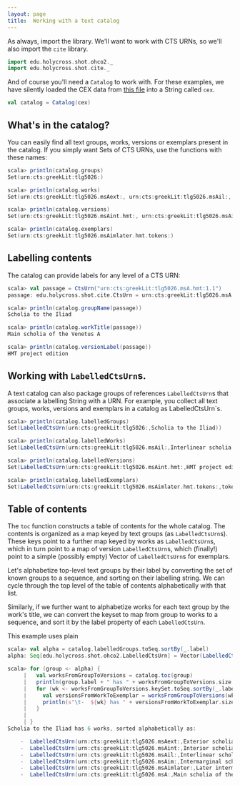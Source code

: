 ```yaml
---
layout: page
title:  Working with a text catalog
---
```



As always, import the library.  We'll want to work with CTS URNs, so we'll also  import the `cite` library.

```scala
import edu.holycross.shot.ohco2._
import edu.holycross.shot.cite._
```






And of course you'll need a `Catalog` to work with.  For these examples, we have silently loaded the CEX data from [this file](../sample-cex-catalog.txt) into a String called `cex`.

```scala
val catalog = Catalog(cex)
```


## What's in the catalog?

You can easily find all text groups, works, versions or exemplars present in the catalog.  If you simply want Sets of CTS URNs, use the functions with these names:

```scala
scala> println(catalog.groups)
Set(urn:cts:greekLit:tlg5026:)

scala> println(catalog.works)
Set(urn:cts:greekLit:tlg5026.msAext:, urn:cts:greekLit:tlg5026.msAil:, urn:cts:greekLit:tlg5026.msAim:, urn:cts:greekLit:tlg5026.msAimlater:, urn:cts:greekLit:tlg5026.msA:, urn:cts:greekLit:tlg5026.msAint:)

scala> println(catalog.versions)
Set(urn:cts:greekLit:tlg5026.msAint.hmt:, urn:cts:greekLit:tlg5026.msAim.hmt:, urn:cts:greekLit:tlg5026.msA.hmt:, urn:cts:greekLit:tlg5026.msAext.hmt:, urn:cts:greekLit:tlg5026.msAimlater.hmt:, urn:cts:greekLit:tlg5026.msAil.hmt:)

scala> println(catalog.exemplars)
Set(urn:cts:greekLit:tlg5026.msAimlater.hmt.tokens:)
```

## Labelling contents

The catalog can provide labels for any level of a CTS URN:

```scala
scala> val passage = CtsUrn("urn:cts:greekLit:tlg5026.msA.hmt:1.1")
passage: edu.holycross.shot.cite.CtsUrn = urn:cts:greekLit:tlg5026.msA.hmt:1.1

scala> println(catalog.groupName(passage))
Scholia to the Iliad

scala> println(catalog.workTitle(passage))
Main scholia of the Venetus A

scala> println(catalog.versionLabel(passage))
HMT project edition
```


## Working with `LabelledCtsUrn`s.

A text catalog can also package groups of references `LabelledCtsUrn`s that associate a labelling String with a URN.  For example, you collect all text groups, works, versions and exemplars in a catalog as LabelledCtsUrn`s.

```scala
scala> println(catalog.labelledGroups)
Set(LabelledCtsUrn(urn:cts:greekLit:tlg5026:,Scholia to the Iliad))

scala> println(catalog.labelledWorks)
Set(LabelledCtsUrn(urn:cts:greekLit:tlg5026.msAil:,Interlinear scholia of the Venetus A), LabelledCtsUrn(urn:cts:greekLit:tlg5026.msAimlater:,Later intermarginal scholia of the Venetus A), LabelledCtsUrn(urn:cts:greekLit:tlg5026.msAint:,Interior scholia of the Venetus A), LabelledCtsUrn(urn:cts:greekLit:tlg5026.msAext:,Exterior scholia of the Venetus A), LabelledCtsUrn(urn:cts:greekLit:tlg5026.msAim:,Intermarginal scholia of the Venetus A), LabelledCtsUrn(urn:cts:greekLit:tlg5026.msA:,Main scholia of the Venetus A))

scala> println(catalog.labelledVersions)
Set(LabelledCtsUrn(urn:cts:greekLit:tlg5026.msAint.hmt:,HMT project edition), LabelledCtsUrn(urn:cts:greekLit:tlg5026.msAimlater.hmt:,HMT project edition), LabelledCtsUrn(urn:cts:greekLit:tlg5026.msAil.hmt:,HMT project edition), LabelledCtsUrn(urn:cts:greekLit:tlg5026.msAext.hmt:,HMT project edition), LabelledCtsUrn(urn:cts:greekLit:tlg5026.msA.hmt:,HMT project edition), LabelledCtsUrn(urn:cts:greekLit:tlg5026.msAim.hmt:,HMT project edition))

scala> println(catalog.labelledExemplars)
Set(LabelledCtsUrn(urn:cts:greekLit:tlg5026.msAimlater.hmt.tokens:,tokenized exemplar))
```

## Table of contents

The `toc` function constructs a table of contents for the whole catalog.  The contents is organized as a map keyed  by text groups (as  `LabelledCtsUrn`s).  These keys point to a further map keyed by works as `LabelledCtsUrn`s, which in turn point to a map of version `LabelledCtsUrn`s, which (finally!) point to a simple (possibly empty) Vector of `LabelledCtsUrn`s for exemplars.

Let's alphabetize top-level text groups by their label by converting the set of known groups to a sequence, and sorting on their labelling string. We can cycle through the top level of the table of contents alphabetically with that list.

Similarly, if we further want to alphabetize works for each text group by the work's title, we can convert the keyset to map from group to works to a sequence, and sort it by the label property of each `LabelledCtsUrn`.

This example uses plain

```scala
scala> val alpha = catalog.labelledGroups.toSeq.sortBy(_.label)
alpha: Seq[edu.holycross.shot.ohco2.LabelledCtsUrn] = Vector(LabelledCtsUrn(urn:cts:greekLit:tlg5026:,Scholia to the Iliad))

scala> for (group <- alpha) {
     |   val worksFromGroupToVersions = catalog.toc(group)
     |   println(group.label + " has " + worksFromGroupToVersions.size + " works, sorted alphabetically as:\n")
     |   for (wk <- worksFromGroupToVersions.keySet.toSeq.sortBy(_.label)) {
     |     val versionsFromWorkToExemplar = worksFromGroupToVersions(wk)
     |     println(s"\t-  ${wk} has " + versionsFromWorkToExemplar.size + " versions.")
     |   }
     | 
     | }
Scholia to the Iliad has 6 works, sorted alphabetically as:

	-  LabelledCtsUrn(urn:cts:greekLit:tlg5026.msAext:,Exterior scholia of the Venetus A) has 1 versions.
	-  LabelledCtsUrn(urn:cts:greekLit:tlg5026.msAint:,Interior scholia of the Venetus A) has 1 versions.
	-  LabelledCtsUrn(urn:cts:greekLit:tlg5026.msAil:,Interlinear scholia of the Venetus A) has 1 versions.
	-  LabelledCtsUrn(urn:cts:greekLit:tlg5026.msAim:,Intermarginal scholia of the Venetus A) has 1 versions.
	-  LabelledCtsUrn(urn:cts:greekLit:tlg5026.msAimlater:,Later intermarginal scholia of the Venetus A) has 1 versions.
	-  LabelledCtsUrn(urn:cts:greekLit:tlg5026.msA:,Main scholia of the Venetus A) has 1 versions.
```
